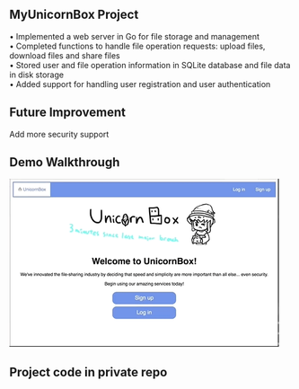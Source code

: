 ## MyUnicornBox Project 
•	Implemented a web server in Go for file storage and management <br>
•	Completed functions to handle file operation requests: upload files, download files and share files<br>
•	Stored user and file operation information in SQLite database and file data in disk storage<br>
•	Added support for handling user registration and user authentication<br>
  
## Future Improvement
Add more security support

## Demo Walkthrough

<img src='https://github.com/Haiweizhen/MyUnicornBox_demo/blob/master/111.gif' />

## Project code in private repo

